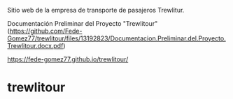 Sitio web de la empresa de transporte de pasajeros Trewlitur.

Documentación Preliminar del Proyecto "Trewlitour" (https://github.com/Fede-Gomez77/trewlitour/files/13192823/Documentacion.Preliminar.del.Proyecto.Trewlitour.docx.pdf)

https://fede-gomez77.github.io/trewlitour/
# trewlitour

